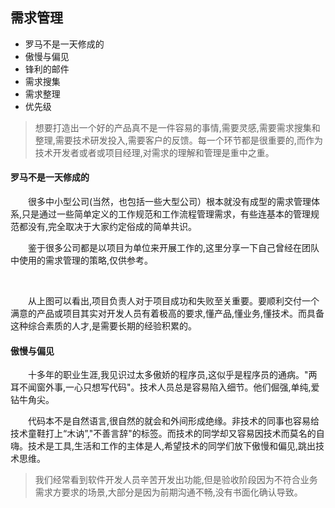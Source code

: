 ## 需求管理

- 罗马不是一天修成的
- 傲慢与偏见
- 锋利的邮件
- 需求搜集
- 需求整理
- 优先级

> 想要打造出一个好的产品真不是一件容易的事情,需要灵感,需要需求搜集和整理,需要技术研发投入,需要客户的反馈。每一个环节都是很重要的,而作为技术开发者或者或项目经理,对需求的理解和管理是重中之重。

#### 罗马不是一天修成的

&emsp;&emsp;很多中小型公司(当然，也包括一些大型公司）根本就没有成型的需求管理体系,只是通过一些简单定义的工作规范和工作流程管理需求，有些连基本的管理规范都没有,完全取决于大家约定俗成的简单共识。
  
&emsp;&emsp;鉴于很多公司都是以项目为单位来开展工作的,这里分享一下自己曾经在团队中使用的需求管理的策略,仅供参考。

<section>
    <a href="https://img.zhikestreet.com/项目管理流程.png?imageView2/0/q/75|watermark/2/text/NTJJbnRlcnZpZXc=/font/5a6L5L2T/fontsize/240/fill/IzBFMDkwNQ==/dissolve/100/gravity/SouthEast/dx/10/dy/10" data-lightbox="example-set"><img style="display: block; margin-left: auto; margin-right: auto;" src="https://img.zhikestreet.com/项目管理流程.png?imageView2/0/q/75|watermark/2/text/NTJJbnRlcnZpZXc=/font/5a6L5L2T/fontsize/240/fill/IzBFMDkwNQ==/dissolve/100/gravity/SouthEast/dx/10/dy/10" alt=""></a>
</section> 
<br>

&emsp;&emsp;从上图可以看出,项目负责人对于项目成功和失败至关重要。要顺利交付一个满意的产品或项目其实对开发人员有着极高的要求,懂产品,懂业务,懂技术。而具备这种综合素质的人才,是需要长期的经验积累的。

#### 傲慢与偏见

&emsp;&emsp;十多年的职业生涯,我见识过太多傲娇的程序员,这似乎是程序员的通病。"两耳不闻窗外事,一心只想写代码"。技术人员总是容易陷入细节。他们倔强,单纯,爱钻牛角尖。

&emsp;&emsp;代码本不是自然语言,很自然的就会和外间形成绝缘。非技术的同事也容易给技术童鞋打上“木讷”,"不善言辞"的标签。而技术的同学却又容易因技术而莫名的自嗨。技术是工具,生活和工作的主体是人,希望技术的同学们放下傲慢和偏见,跳出技术思维。
 

> 我们经常看到软件开发人员辛苦开发出功能,但是验收阶段因为不符合业务需求方要求的场景,大部分是因为前期沟通不畅,没有书面化确认导致。


